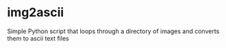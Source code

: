 # img2ascii

Simple Python script that loops through a directory of images and converts them to ascii text files
